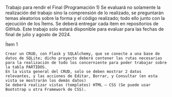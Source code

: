 Trabajo para rendir el Final (Programación 1)
Se evaluará no solamente la realización del trabajo sino la comprensión de lo realizado, se preguntarán temas aleatorios sobre la forma y el código realizado; todo ello junto con la ejecución de los Ítems.
	Se deberá entregar cada ítem en repositorios de GitHub.
	Este trabajo solo estará disponible para evaluar para las fechas de final de julio y agosto de 2024.

Ítem 1

	Crear un CRUD, con Flask y SQLAlchemy, que se conecte a una base de datos de SQLite; dicho proyecto deberá contener las rutas necesarias para la realización de todo los concerniente para poder trabajar sobre la tabla PARTIDOS.
	En la vista general del CRUD, solo se deben mostrar 2 datos relevantes, y las acciones de Editar, Borrar, y Consultar (en esta vista se mostrarán los demás datos)
	Se deberá realizar vistas (templates) HTML – CSS (Se puede usar Bootstrap u otra Framework de CSS).
